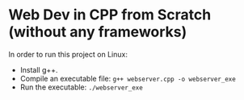 # Web Dev in CPP from Scratch (without any frameworks)
In order to run this project on Linux:
- Install g++.
- Compile an executable file:
  `g++ webserver.cpp -o webserver_exe`
- Run the executable:
  `./webserver_exe`

